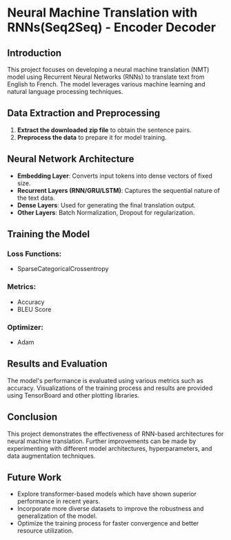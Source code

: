 # Neural Machine Translation with RNNs(Seq2Seq) - Encoder Decoder

## Introduction
This project focuses on developing a neural machine translation (NMT) model using Recurrent Neural Networks (RNNs) to translate text from English to French. The model leverages various machine learning and natural language processing techniques.

## Data Extraction and Preprocessing
1. **Extract the downloaded zip file** to obtain the sentence pairs.
2. **Preprocess the data** to prepare it for model training.

## Neural Network Architecture
- **Embedding Layer**: Converts input tokens into dense vectors of fixed size.
- **Recurrent Layers (RNN/GRU/LSTM)**: Captures the sequential nature of the text data.
- **Dense Layers**: Used for generating the final translation output.
- **Other Layers**: Batch Normalization, Dropout for regularization.

## Training the Model
### Loss Functions:
- SparseCategoricalCrossentropy

### Metrics:
- Accuracy
- BLEU Score

### Optimizer:
- Adam

## Results and Evaluation
The model's performance is evaluated using various metrics such as accuracy. Visualizations of the training process and results are provided using TensorBoard and other plotting libraries.

## Conclusion
This project demonstrates the effectiveness of RNN-based architectures for neural machine translation. Further improvements can be made by experimenting with different model architectures, hyperparameters, and data augmentation techniques.

## Future Work
- Explore transformer-based models which have shown superior performance in recent years.
- Incorporate more diverse datasets to improve the robustness and generalization of the model.
- Optimize the training process for faster convergence and better resource utilization.
